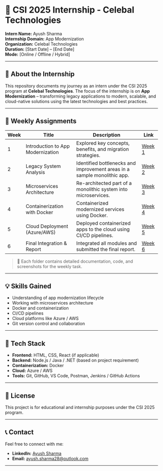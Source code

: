# 🚀 CSI 2025 Internship - Celebal Technologies

**Intern Name:** Ayush Sharma  
**Internship Domain:** App Modernization  
**Organization:** Celebal Technologies  
**Duration:** [Start Date] – [End Date]  
**Mode:** [Online / Offline / Hybrid]

---

## 🧩 About the Internship

This repository documents my journey as an intern under the CSI 2025 program at **Celebal Technologies**. The focus of the internship is on **App Modernization** – transforming legacy applications to modern, scalable, and cloud-native solutions using the latest technologies and best practices.

---

## 📌 Weekly Assignments

| Week | Title | Description | Link |
|------|-------|-------------|------|
| 1 | Introduction to App Modernization | Explored key concepts, benefits, and migration strategies. | [Week 1](./Week1) |
| 2 | Legacy System Analysis | Identified bottlenecks and improvement areas in a sample monolithic app. | [Week 2](./Week2) |
| 3 | Microservices Architecture | Re-architected part of a monolithic system into microservices. | [Week 3](./Week3) |
| 4 | Containerization with Docker | Containerized modernized services using Docker. | [Week 4](./Week4) |
| 5 | Cloud Deployment (Azure/AWS) | Deployed containerized apps to the cloud using CI/CD pipelines. | [Week 5](./Week5) |
| 6 | Final Integration & Report | Integrated all modules and submitted the final report. | [Week 6](./Week6) |

> 📁 Each folder contains detailed documentation, code, and screenshots for the weekly task.

---

## 💡 Skills Gained

- Understanding of app modernization lifecycle
- Working with microservices architecture
- Docker and containerization
- CI/CD pipelines
- Cloud platforms like Azure / AWS
- Git version control and collaboration

---

## 📎 Tech Stack

- **Frontend:** HTML, CSS, React (if applicable)  
- **Backend:** Node.js / Java / .NET (based on project requirement)  
- **Containerization:** Docker  
- **Cloud:** Azure / AWS  
- **Tools:** Git, GitHub, VS Code, Postman, Jenkins / GitHub Actions

---

## 📃 License

This project is for educational and internship purposes under the CSI 2025 program.

---

## 📞 Contact

Feel free to connect with me:

- **LinkedIn:** [Ayush Sharma](https://www.linkedin.com/in/ayush-sharma-8a1354281/)
- **Email:** ayush.sharma28@outlook.com

---

